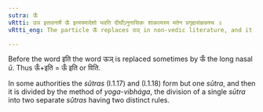 ```yaml
---
sutra: ऊँ
vRtti: उञ इतावनार्षे ऊँ इत्ययमादेशो भवति दीर्घोऽनुनासिकः शाकल्यस्य मतेन प्रगृह्यसंज्ञकश्च ॥
vRtti_eng: The particle ऊँ replaces उञ् in non-vedic literature, and it is a _pragrihya_ in the opinion of _Sakalya_.

---
```

Before the word इति the word ऊञ् is replaced sometimes by ऊँ the long nasal _ū_. Thus ऊँ+इति = ऊँ इति or विति.

In some authorities the _sûtras_ (I.1.17) and (I.1.18) form but one _sūtra_, and then it is divided by the method of _yoga_-_vibhága_, the division of a single _sūtra_ into two separate _sûtras_ having two distinct rules.